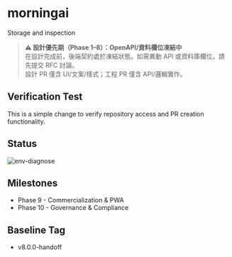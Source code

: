 # morningai
Storage and inspection

> **⚠️ 設計優先期（Phase 1–8）：OpenAPI/資料欄位凍結中**  
> 在設計完成前，後端契約處於凍結狀態。如需異動 API 或資料庫欄位，請先提交 RFC 討論。  
> 設計 PR 僅含 UI/文案/樣式；工程 PR 僅含 API/邏輯實作。

## Verification Test
This is a simple change to verify repository access and PR creation functionality.

## Status
![env-diagnose](https://github.com/RC918/morningai/actions/workflows/env-diagnose.yml/badge.svg)

## Milestones
- Phase 9 - Commercialization & PWA
- Phase 10 - Governance & Compliance

## Baseline Tag
- v8.0.0-handoff

